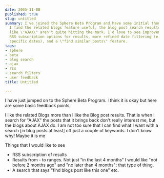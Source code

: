 ```yaml
---
date: 2005-11-08
published: true
slug: untitled
summary: I've joined the Sphere Beta Program and have some initial thoughts. While
  I find the related blogs feature useful, the blog post search results for keywords
  like \"AJAX\" aren't quite hitting the mark. I'd love to see improvements such as
  RSS subscription options for results, more refined date filtering (e.g., between
  specific dates), and a \"find similar posts\" feature.
tags:
- sphere
- beta
- blog search
- ajax
- rss
- search filters
- user feedback
title: Untitled

---
```

I have just jumped on to the Sphere Beta Program.  I think it is okay but here are some basic feedback points:<p /><p>I like the related Blogs more than I like the Blog post results.  That is when I search for "AJAX" the posts that it brings back don't really interest me, but the blogs about AJAX do. I am not too sure that I can find what I want with a search [in blog posts at least] off just a couple of keywords.  I don't know why! Maybe it is me<p />Things that I would like to see</p><ul>
<li>RSS subscription of results </li>
<li>Results from - to ranges.  Not just "in the last 4 months" I would like "not before 2 months ago" and "no later than 4 months"; that type of thing. </li>
<li>A search that says "find blogs post like this one" etc.</li>
</ul>

